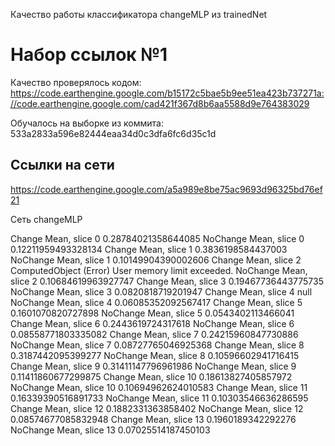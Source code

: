 Качество работы классификатора changeMLP из trainedNet


Набор ссылок №1
===============
Качество проверялось кодом: https://code.earthengine.google.com/b15172c5bae5b9ee51ea423b737271a://code.earthengine.google.com/cad421f367d8b6aa5588d9e764383029 

Обучалось на выборке из коммита: 533a2833a596e82444eaa34d0c3dfa6fc6d35c1d

## Ссылки на сети
https://code.earthengine.google.com/a5a989e8be75ac9693d96325bd76ef21

Сеть changeMLP

Change Mean, slice 0
0.28784021358644085
NoChange Mean, slice 0
0.12211959493328134
Change Mean, slice 1
0.3836198584437003
NoChange Mean, slice 1
0.10149904390002606
Change Mean, slice 2
ComputedObject (Error)
User memory limit exceeded.
NoChange Mean, slice 2
0.10684619963927747
Change Mean, slice 3
0.19467736443775735
NoChange Mean, slice 3
0.0820818719201947
Change Mean, slice 4
null
NoChange Mean, slice 4
0.06085352092567417
Change Mean, slice 5
0.1601070820727898
NoChange Mean, slice 5
0.0543402113466041
Change Mean, slice 6
0.2443619724317618
NoChange Mean, slice 6
0.08558771803335082
Change Mean, slice 7
0.24215960847730886
NoChange Mean, slice 7
0.08727765046925368
Change Mean, slice 8
0.3187442095399277
NoChange Mean, slice 8
0.10596602941716415
Change Mean, slice 9
0.31411147796961986
NoChange Mean, slice 9
0.11411860677299875
Change Mean, slice 10
0.18613827405857972
NoChange Mean, slice 10
0.10694962624010583
Change Mean, slice 11
0.16339390516891733
NoChange Mean, slice 11
0.10303546636286595
Change Mean, slice 12
0.1882331363858402
NoChange Mean, slice 12
0.08574677085832948
Change Mean, slice 13
0.1960189342292276
NoChange Mean, slice 13
0.07025514187450103

